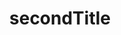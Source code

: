 ---
  title: secondTitle
  image_link: https://www.fensterreparaturmuenchen.de/wp-content/uploads/2020/04/fensterreparaturmuenchen.de_-scaled.jpg
  page_link: https://www.fensterreparaturmuenchen.de/
---
